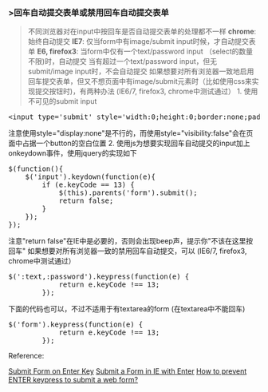 ### >回车自动提交表单或禁用回车自动提交表单

  
>不同浏览器对在input中按回车是否自动提交表单的处理都不一样 **chrome**: 始终自动提交 **IE7**: 仅当form中有image/submit input时候，才自动提交表单 **E6, firefox3**: 当form中仅有一个text/password input （select的数量不限)时，自动提交 当有超过一个text/password input，但无submit/image input时，不会自动提交 如果想要对所有浏览器一致地启用回车提交表单，但又不想页面中有image/submit元素时（比如使用css来实现提交按钮时)，有两种办法 (IE6/7, firefox3, chrome中测试通过） 1. 使用不可见的submit input 
<pre>&lt;input type='submit' style='width:0;height:0;border:none;padding:0;font-size:0' /&gt;</pre> 注意使用style="display:none"是不行的，而使用style="visibility:false"会在页面中占据一个button的空白位置 2. 使用js为想要实现回车自动提交的input加上onkeydown事件，使用jquery的实现如下 

<pre class="code">$(function(){
    $('input').keydown(function(e){
        if (e.keyCode == 13) {
            $(this).parents('form').submit();
            return false;
        }
    });
});
</pre> 注意"return false"在IE中是必要的，否则会出现beep声，提示你"不该在这里按回车" 如果想要对所有浏览器一致的禁用回车自动提交，可以 (IE6/7, firefox3, chrome中测试通过） 

<pre class="code">$(':text,:password').keypress(function(e) {
            return e.keyCode !== 13;
        });
</pre> 下面的代码也可以，不过不适用于有textarea的form (在textarea中不能回车) 

<pre class="code">$('form').keypress(function(e) {
            return e.keyCode !== 13;
        });
</pre> Reference: 

[Submit Form on Enter Key][1] [Submit a Form in IE with Enter][2] [How to prevent ENTER keypress to submit a web form?][3]

 [1]: http://manfred.dschini.org/2007/09/20/submit-form-on-enter-key/
 [2]: http://www.thefutureoftheweb.com/blog/submit-a-form-in-ie-with-enter
 [3]: http://stackoverflow.com/questions/585396/how-to-prevent-enter-keypress-to-submit-a-web-form